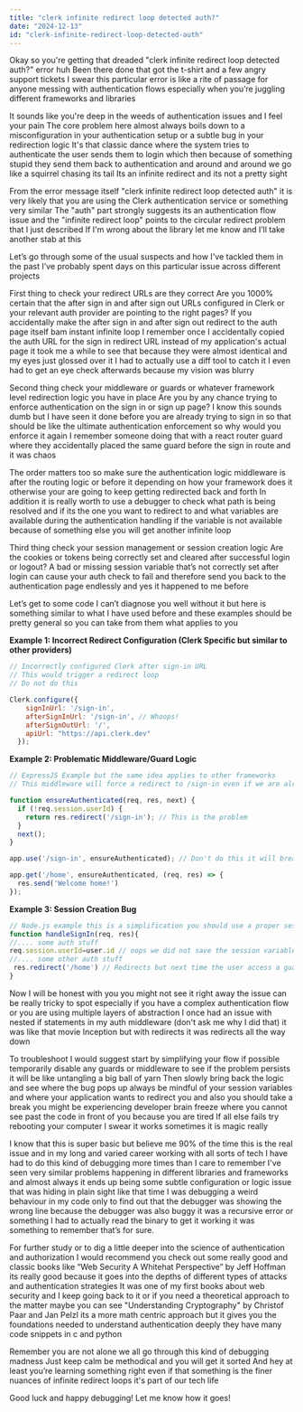 ```yaml
---
title: "clerk infinite redirect loop detected auth?"
date: "2024-12-13"
id: "clerk-infinite-redirect-loop-detected-auth"
---
```


Okay so you're getting that dreaded "clerk infinite redirect loop detected auth?" error huh Been there done that got the t-shirt and a few angry support tickets I swear this particular error is like a rite of passage for anyone messing with authentication flows especially when you’re juggling different frameworks and libraries

It sounds like you're deep in the weeds of authentication issues and I feel your pain The core problem here almost always boils down to a misconfiguration in your authentication setup or a subtle bug in your redirection logic It's that classic dance where the system tries to authenticate the user sends them to login which then because of something stupid they send them back to authentication and around and around we go like a squirrel chasing its tail Its an infinite redirect and its not a pretty sight

From the error message itself "clerk infinite redirect loop detected auth" it is very likely that you are using the Clerk authentication service or something very similar The "auth" part strongly suggests its an authentication flow issue and the "infinite redirect loop" points to the circular redirect problem that I just described If I'm wrong about the library let me know and I’ll take another stab at this

Let’s go through some of the usual suspects and how I've tackled them in the past I’ve probably spent days on this particular issue across different projects

First thing to check your redirect URLs are they correct Are you 1000% certain that the after sign in and after sign out URLs configured in Clerk or your relevant auth provider are pointing to the right pages? If you accidentally make the after sign in and after sign out redirect to the auth page itself bam instant infinite loop I remember once I accidentally copied the auth URL for the sign in redirect URL instead of my application's actual page it took me a while to see that because they were almost identical and my eyes just glossed over it I had to actually use a diff tool to catch it I even had to get an eye check afterwards because my vision was blurry

Second thing check your middleware or guards or whatever framework level redirection logic you have in place Are you by any chance trying to enforce authentication on the sign in or sign up page? I know this sounds dumb but I have seen it done before you are already trying to sign in so that should be like the ultimate authentication enforcement so why would you enforce it again I remember someone doing that with a react router guard where they accidentally placed the same guard before the sign in route and it was chaos

The order matters too so make sure the authentication logic middleware is after the routing logic or before it depending on how your framework does it otherwise your are going to keep getting redirected back and forth In addition it is really worth to use a debugger to check what path is being resolved and if its the one you want to redirect to and what variables are available during the authentication handling if the variable is not available because of something else you will get another infinite loop

Third thing check your session management or session creation logic Are the cookies or tokens being correctly set and cleared after successful login or logout? A bad or missing session variable that’s not correctly set after login can cause your auth check to fail and therefore send you back to the authentication page endlessly and yes it happened to me before

Let’s get to some code I can’t diagnose you well without it but here is something similar to what I have used before and these examples should be pretty general so you can take from them what applies to you

**Example 1: Incorrect Redirect Configuration (Clerk Specific but similar to other providers)**

```javascript
// Incorrectly configured Clerk after sign-in URL
// This would trigger a redirect loop
// Do not do this

Clerk.configure({
    signInUrl: '/sign-in',
    afterSignInUrl: '/sign-in', // Whoops!
    afterSignOutUrl: '/',
    apiUrl: "https://api.clerk.dev"
  });


```

**Example 2: Problematic Middleware/Guard Logic**

```javascript
// ExpressJS Example but the same idea applies to other frameworks
// This middleware will force a redirect to /sign-in even if we are already there

function ensureAuthenticated(req, res, next) {
  if (!req.session.userId) {
    return res.redirect('/sign-in'); // This is the problem
  }
  next();
}

app.use('/sign-in', ensureAuthenticated); // Don't do this it will break everything

app.get('/home', ensureAuthenticated, (req, res) => {
  res.send('Welcome home!')
});
```

**Example 3: Session Creation Bug**

```javascript
// Node.js example this is a simplification you should use a proper session manager
function handleSignIn(req, res){
//.... some auth stuff
req.session.userId=user.id // oops we did not save the session variable
//.... some other auth stuff
 res.redirect('/home') // Redirects but next time the user access a guarded page he will be kicked out again
}

```

Now I will be honest with you you might not see it right away the issue can be really tricky to spot especially if you have a complex authentication flow or you are using multiple layers of abstraction I once had an issue with nested if statements in my auth middleware (don't ask me why I did that) it was like that movie Inception but with redirects it was redirects all the way down

To troubleshoot I would suggest start by simplifying your flow if possible temporarily disable any guards or middleware to see if the problem persists it will be like untangling a big ball of yarn Then slowly bring back the logic and see where the bug pops up always be mindful of your session variables and where your application wants to redirect you and also you should take a break you might be experiencing developer brain freeze where you cannot see past the code in front of you because you are tired If all else fails try rebooting your computer I swear it works sometimes it is magic really

I know that this is super basic but believe me 90% of the time this is the real issue and in my long and varied career working with all sorts of tech I have had to do this kind of debugging more times than I care to remember I've seen very similar problems happening in different libraries and frameworks and almost always it ends up being some subtle configuration or logic issue that was hiding in plain sight like that time I was debugging a weird behaviour in my code only to find out that the debugger was showing the wrong line because the debugger was also buggy it was a recursive error or something I had to actually read the binary to get it working it was something to remember that’s for sure.

For further study or to dig a little deeper into the science of authentication and authorization I would recommend you check out some really good and classic books like “Web Security A Whitehat Perspective” by Jeff Hoffman its really good because it goes into the depths of different types of attacks and authentication strategies It was one of my first books about web security and I keep going back to it or if you need a theoretical approach to the matter maybe you can see "Understanding Cryptography" by Christof Paar and Jan Pelzl its a more math centric approach but it gives you the foundations needed to understand authentication deeply they have many code snippets in c and python

Remember you are not alone we all go through this kind of debugging madness Just keep calm be methodical and you will get it sorted And hey at least you’re learning something right even if that something is the finer nuances of infinite redirect loops it's part of our tech life

Good luck and happy debugging! Let me know how it goes!
